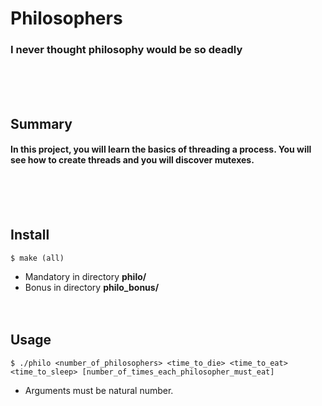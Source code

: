 # Philosophers
### I never thought philosophy would be so deadly
<br/><br/><br/>

## Summary
#### In this project, you will learn the basics of threading a process. You will see how to create threads and you will discover mutexes.
<br/><br/><br/>

## Install
	$ make (all)
* Mandatory in directory   **philo/**
* Bonus in directory   **philo_bonus/**
<br/><br/><br/>

## Usage
	$ ./philo <number_of_philosophers> <time_to_die> <time_to_eat> <time_to_sleep> [number_of_times_each_philosopher_must_eat]
* Arguments must be natural number.